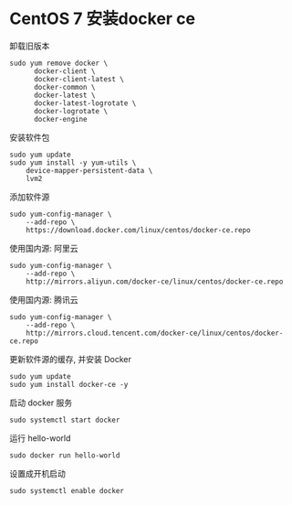 # CentOS 7 安装docker ce
卸载旧版本
```
sudo yum remove docker \
      docker-client \
      docker-client-latest \
      docker-common \
      docker-latest \
      docker-latest-logrotate \
      docker-logrotate \
      docker-engine
```
安装软件包
```
sudo yum update
sudo yum install -y yum-utils \
    device-mapper-persistent-data \
    lvm2
```
添加软件源
```
sudo yum-config-manager \
    --add-repo \
    https://download.docker.com/linux/centos/docker-ce.repo
```
使用国内源: 阿里云
```
sudo yum-config-manager \
    --add-repo \
    http://mirrors.aliyun.com/docker-ce/linux/centos/docker-ce.repo
```
使用国内源: 腾讯云
```
sudo yum-config-manager \
    --add-repo \
    http://mirrors.cloud.tencent.com/docker-ce/linux/centos/docker-ce.repo
```
更新软件源的缓存, 并安装 Docker
```
sudo yum update
sudo yum install docker-ce -y
```
启动 docker 服务
```
sudo systemctl start docker
```
运行 hello-world
```
sudo docker run hello-world
```
设置成开机启动
```
sudo systemctl enable docker
```
